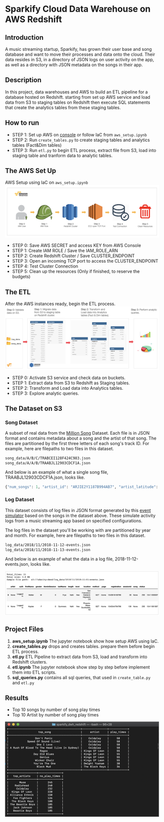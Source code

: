 # Sparkify Cloud Data Warehouse on AWS Redshift


## Introduction
A music streaming startup, Sparkify, has grown their user base and song database and want to move their processes and data onto the cloud. Their data resides in S3, in a directory of JSON logs on user activity on the app, as well as a directory with JSON metadata on the songs in their app.


## Description
In this project, data warehouses and AWS to build an ETL pipeline for a database hosted on Redshift. starting from set up AWS service and load data from S3 to staging tables on Redshift then execute SQL statements that create the analytics tables from these staging tables.


## How to run
- STEP 1: Set up AWS on [console](https://aws.amazon.com/) or follow IaC from `aws_setup.ipynb` 
- STEP 2: Run `create_tables.py` to create staging tables and analytics tables (Fact&Dim tables)
- STEP 3: Run `etl.py` to begin ETL process, extract file from S3, load into staging table and tranform data to analytic tables.


## The AWS Set Up

AWS Setup using IaC on `aws_setup.ipynb`
![alt text](images/aws_setup_step.png "AWS")
- STEP 0: Save AWS SECRET and access KEY from AWS Console
- STEP 1: Create IAM ROLE / Save the IAM_ROLE_ARN
- STEP 2: Create Redshift Cluster / Save CLUSTER_ENDPOINT
- STEP 3: Open an incoming TCP port to access the CLUSTER_ENDPOINT
- STEP 4: Test Cluster Connection
- STEP 5: Clean up the resources (Only if finished, to reserve the budgets)


## The ETL

After the AWS instances ready, begin the ETL process. 
![alt text](images/etl_step.png "ETL")
- STEP 0: Activate S3 service and check data on buckets.
- STEP 1: Extract data from S3 to Redshift as Staging tables.
- STEP 2: Transform and Load data into Analytics tables.
- STEP 3: Explore analytic queries.


## The Dataset on S3
### Song Dataset 
A subset of real data from the [Million Song](https://labrosa.ee.columbia.edu/millionsong/) Dataset. Each file is in JSON format and contains metadata about a song and the artist of that song. The files are partitioned by the first three letters of each song's track ID. For example, here are filepaths to two files in this dataset.

```
song_data/A/B/C/TRABCEI128F424C983.json
song_data/A/A/B/TRAABJL12903CDCF1A.json
```
And below is an example of what a single song file, TRAABJL12903CDCF1A.json, looks like.

```python
{"num_songs": 1, "artist_id": "ARJIE2Y1187B994AB7", "artist_latitude": null, "artist_longitude": null, "artist_location": "", "artist_name": "Line Renaud", "song_id": "SOUPIRU12A6D4FA1E1", "title": "Der Kleine Dompfaff", "duration": 152.92036, "year": 0}
```
### Log Dataset 
This dataset consists of log files in JSON format generated by this [event simulator](https://github.com/Interana/eventsim) based on the songs in the dataset above. These simulate activity logs from a music streaming app based on specified configurations.

The log files in the dataset you'll be working with are partitioned by year and month. For example, here are filepaths to two files in this dataset.

```
log_data/2018/11/2018-11-12-events.json
log_data/2018/11/2018-11-13-events.json
```
And below is an example of what the data in a log file, 2018-11-12-events.json, looks like.

![alt text](images/log-data.png "Log data")



## Project Files

1. **aws_setup.ipynb** The jupyter notebook show how setup AWS using IaC.
2. **create_tables.py** drops and creates tables. prepare them before begin ETL process.
3. **etl.py** ETL Pipeline  to extract data from S3, load and transform into Redshift clusters.
3. **etl.ipynb** The jupyter notebook show step by step before implement them into ETL scripts.
4. **sql_queries.py** contains all sql queries, that used in `create_table.py` and `etl.py` 


## Results

- Top 10 songs by number of song play times
- Top 10 Artist by number of song play times

![alt text](images/result.png "Log data")

